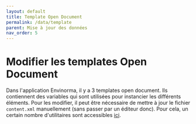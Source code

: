 ```yaml
---
layout: default
title: Template Open Document
permalink: /data/template
parent: Mise à jour des données
nav_order: 5
---
```


# Modifier les templates Open Document

Dans l'application Envinorma, il y a 3 templates open document. Ils contiennent des variables qui sont utilisées pour instancier les différents éléments. Pour les modifier, il peut être nécessaire de mettre à jour le fichier `content.xml` manuellement (sans passer par un éditeur donc). Pour cela, un certain nombre d'utilitaires sont accessibles [ici](https://github.com/Envinorma/envinorma-data/blob/master/envinorma/io/open_document.py).
